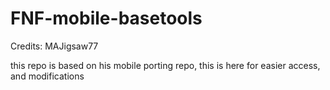 # FNF-mobile-basetools
Credits: MAJigsaw77

this repo is based on his mobile porting repo, this is here for easier access, and modifications
